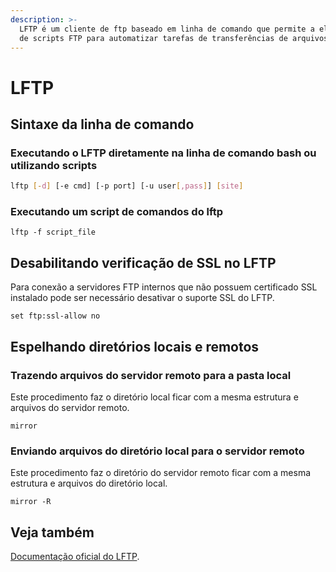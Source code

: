 ```yaml
---
description: >-
  LFTP é um cliente de ftp baseado em linha de comando que permite a elaboração
  de scripts FTP para automatizar tarefas de transferências de arquivos.
---
```


# LFTP

## Sintaxe da linha de comando

### Executando o LFTP diretamente na linha de comando bash ou utilizando scripts

```bash
lftp [-d] [-e cmd] [-p port] [-u user[,pass]] [site]
```

### Executando um script de comandos do lftp

```
lftp -f script_file
```

## Desabilitando verificação de SSL no LFTP

Para conexão a servidores FTP internos que não possuem certificado SSL instalado pode ser necessário desativar o suporte SSL do LFTP.

```
set ftp:ssl-allow no
```

## Espelhando diretórios locais e remotos

### Trazendo arquivos do servidor remoto para a pasta local

Este procedimento faz o diretório local ficar com a mesma estrutura e arquivos do servidor remoto.

```
mirror
```

### Enviando arquivos do diretório local para o servidor remoto

Este procedimento faz o diretório do servidor remoto ficar com a mesma estrutura e arquivos do diretório local.

```
mirror -R
```

## Veja também

[Documentação oficial do LFTP](https://lftp.yar.ru/lftp-man.html).
